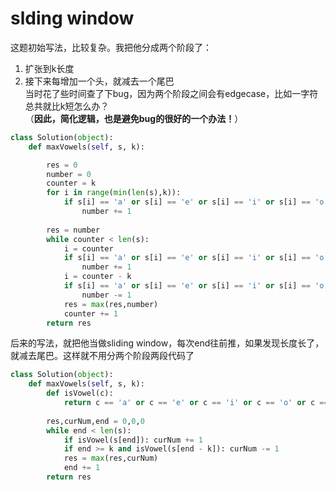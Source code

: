 # slding window 
这题初始写法，比较复杂。我把他分成两个阶段了： 
1. 扩张到k长度
2. 接下来每增加一个头，就减去一个尾巴  
当时花了些时间查了下bug，因为两个阶段之间会有edgecase，比如一字符总共就比k短怎么办？  
（**因此，简化逻辑，也是避免bug的很好的一个办法！**）
```py
class Solution(object):
    def maxVowels(self, s, k):

        res = 0
        number = 0
        counter = k
        for i in range(min(len(s),k)):
            if s[i] == 'a' or s[i] == 'e' or s[i] == 'i' or s[i] == 'o' or s[i] == 'u' :
                number += 1
        
        res = number
        while counter < len(s):
            i = counter
            if s[i] == 'a' or s[i] == 'e' or s[i] == 'i' or s[i] == 'o' or s[i] == 'u' :
                number += 1
            i = counter - k
            if s[i] == 'a' or s[i] == 'e' or s[i] == 'i' or s[i] == 'o' or s[i] == 'u' :
                number -= 1
            res = max(res,number)
            counter += 1
        return res
```
后来的写法，就把他当做sliding window，每次end往前推，如果发现长度长了，就减去尾巴。这样就不用分两个阶段两段代码了
```py
class Solution(object):
    def maxVowels(self, s, k):
        def isVowel(c):
            return c == 'a' or c == 'e' or c == 'i' or c == 'o' or c == 'u'
        
        res,curNum,end = 0,0,0
        while end < len(s):
            if isVowel(s[end]): curNum += 1
            if end >= k and isVowel(s[end - k]): curNum -= 1
            res = max(res,curNum)
            end += 1
        return res
```